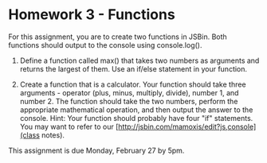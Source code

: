 # Homework 3 - Functions

For this assignment, you are to create two functions in JSBin. Both functions should output to the console using console.log().

1. Define a function called max() that takes two numbers as arguments and returns the largest of them. Use an if/else statement 
in your function. 

2. Create a function that is a calculator. Your function should take three arguments - operator (plus, minus, multiply, divide), 
number 1, and number 2. The function should take the two numbers, perform the appropriate mathematical operation, and then output 
the answer to the console. Hint: Your function should probably have four "if" statements. You may want to refer to our
[http://jsbin.com/mamoxis/edit?js,console](class notes).

This assignment is due Monday, February 27 by 5pm.

